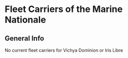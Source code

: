 # Fleet Carriers of the Marine Nationale

## General Info

No current fleet carriers for Vichya Dominion or Iris Libre